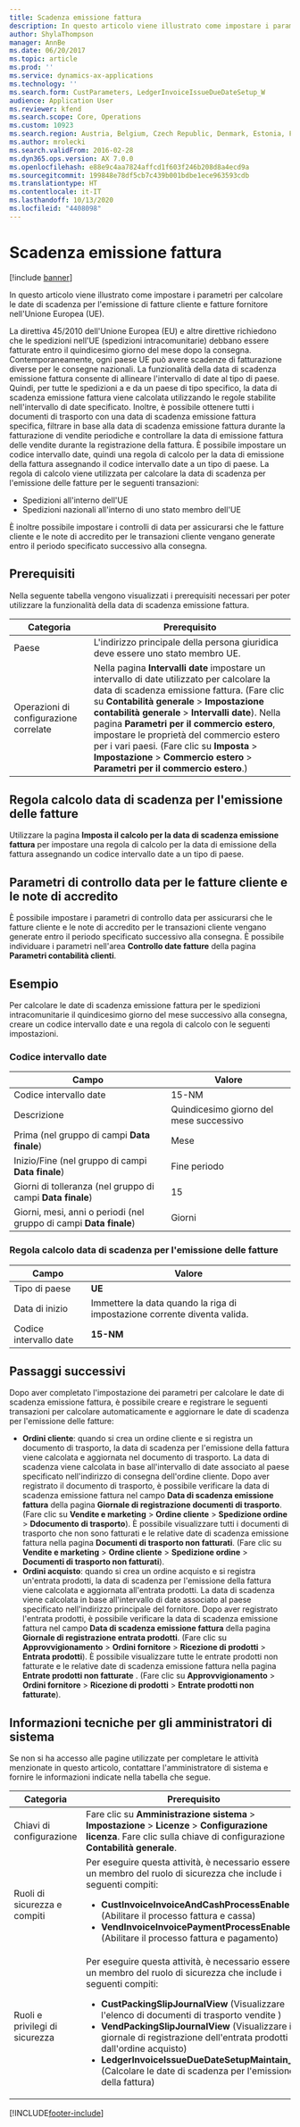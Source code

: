 ```yaml
---
title: Scadenza emissione fattura
description: In questo articolo viene illustrato come impostare i parametri per calcolare le date di scadenza per l'emissione di fatture cliente e fatture fornitore nell'Unione Europea (UE).
author: ShylaThompson
manager: AnnBe
ms.date: 06/20/2017
ms.topic: article
ms.prod: ''
ms.service: dynamics-ax-applications
ms.technology: ''
ms.search.form: CustParameters, LedgerInvoiceIssueDueDateSetup_W
audience: Application User
ms.reviewer: kfend
ms.search.scope: Core, Operations
ms.custom: 10923
ms.search.region: Austria, Belgium, Czech Republic, Denmark, Estonia, Finland, France, Germany, Hungary, Iceland, Italy, Latvia, Lithuania, Netherlands, Poland, Spain, Sweden, United Kingdom
ms.author: mrolecki
ms.search.validFrom: 2016-02-28
ms.dyn365.ops.version: AX 7.0.0
ms.openlocfilehash: e88e9c4aa7824affcd1f603f246b208d8a4ecd9a
ms.sourcegitcommit: 199848e78df5cb7c439b001bdbe1ece963593cdb
ms.translationtype: HT
ms.contentlocale: it-IT
ms.lasthandoff: 10/13/2020
ms.locfileid: "4408098"
---
```

# <a name="invoice-issue-deadline"></a>Scadenza emissione fattura

[!include [banner](../includes/banner.md)]

In questo articolo viene illustrato come impostare i parametri per calcolare le date di scadenza per l'emissione di fatture cliente e fatture fornitore nell'Unione Europea (UE).

La direttiva 45/2010 dell'Unione Europea (EU) e altre direttive richiedono che le spedizioni nell'UE (spedizioni intracomunitarie) debbano essere fatturate entro il quindicesimo giorno del mese dopo la consegna. Contemporaneamente, ogni paese UE può avere scadenze di fatturazione diverse per le consegne nazionali. La funzionalità della data di scadenza emissione fattura consente di allineare l'intervallo di date al tipo di paese. Quindi, per tutte le spedizioni a e da un paese di tipo specifico, la data di scadenza emissione fattura viene calcolata utilizzando le regole stabilite nell'intervallo di date specificato. Inoltre, è possibile ottenere tutti i documenti di trasporto con una data di scadenza emissione fattura specifica, filtrare in base alla data di scadenza emissione fattura durante la fatturazione di vendite periodiche e controllare la data di emissione fattura delle vendite durante la registrazione della fattura. È possibile impostare un codice intervallo date, quindi una regola di calcolo per la data di emissione della fattura assegnando il codice intervallo date a un tipo di paese. La regola di calcolo viene utilizzata per calcolare la data di scadenza per l'emissione delle fatture per le seguenti transazioni:

-   Spedizioni all'interno dell'UE
-   Spedizioni nazionali all'interno di uno stato membro dell'UE

È inoltre possibile impostare i controlli di data per assicurarsi che le fatture cliente e le note di accredito per le transazioni cliente vengano generate entro il periodo specificato successivo alla consegna.

## <a name="prerequisites"></a>Prerequisiti
Nella seguente tabella vengono visualizzati i prerequisiti necessari per poter utilizzare la funzionalità della data di scadenza emissione fattura.

| Categoria            | Prerequisito                                                                                                                                                                                                                                                                                                                                                                             |
|---------------------|------------------------------------------------------------------------------------------------------------------------------------------------------------------------------------------------------------------------------------------------------------------------------------------------------------------------------------------------------------------------------------------|
| Paese      | L'indirizzo principale della persona giuridica deve essere uno stato membro UE.                                                                                                                                                                                                                                                                                                                    |
| Operazioni di configurazione correlate | Nella pagina **Intervalli date** impostare un intervallo di date utilizzato per calcolare la data di scadenza emissione fattura. (Fare clic su **Contabilità generale** &gt; **Impostazione contabilità generale** &gt; **Intervalli date**). Nella pagina **Parametri per il commercio estero**, impostare le proprietà del commercio estero per i vari paesi. (Fare clic su **Imposta** &gt; **Impostazione** &gt; **Commercio estero** &gt; **Parametri per il commercio estero**.) |

## <a name="invoice-issue-due-date-calculation-rule"></a>Regola calcolo data di scadenza per l'emissione delle fatture
Utilizzare la pagina **Imposta il calcolo per la data di scadenza emissione fattura** per impostare una regola di calcolo per la data di emissione della fattura assegnando un codice intervallo date a un tipo di paese.

## <a name="date-control-parameters-for-customer-invoices-and-credit-notes"></a>Parametri di controllo data per le fatture cliente e le note di accredito
È possibile impostare i parametri di controllo data per assicurarsi che le fatture cliente e le note di accredito per le transazioni cliente vengano generate entro il periodo specificato successivo alla consegna. È possibile individuare i parametri nell'area **Controllo date fatture** della pagina **Parametri contabilità clienti**.

## <a name="example"></a>Esempio
Per calcolare le date di scadenza emissione fattura per le spedizioni intracomunitarie il quindicesimo giorno del mese successivo alla consegna, creare un codice intervallo date e una regola di calcolo con le seguenti impostazioni.

### <a name="date-interval-code"></a>Codice intervallo date

| Campo                                                           | Valore                           |
|-----------------------------------------------------------------|---------------------------------|
| Codice intervallo date                                              | 15-NM                           |
| Descrizione                                                     | Quindicesimo giorno del mese successivo |
| Prima (nel gruppo di campi **Data finale**)                         | Mese                           |
| Inizio/Fine (nel gruppo di campi **Data finale**)                      | Fine periodo                             |
| Giorni di tolleranza (nel gruppo di campi **Data finale**)                            | 15                              |
| Giorni, mesi, anni o periodi (nel gruppo di campi **Data finale**) | Giorni                            |

### <a name="invoice-issue-due-date-calculation-rule"></a>Regola calcolo data di scadenza per l'emissione delle fatture

| Campo               | Valore                                                     |
|---------------------|-----------------------------------------------------------|
| Tipo di paese | **UE**                                                    |
| Data di inizio          | Immettere la data quando la riga di impostazione corrente diventa valida. |
| Codice intervallo date  | **15-NM**                                                 |

## <a name="next-steps"></a>Passaggi successivi
Dopo aver completato l'impostazione dei parametri per calcolare le date di scadenza emissione fattura, è possibile creare e registrare le seguenti transazioni per calcolare automaticamente e aggiornare le date di scadenza per l'emissione delle fatture:

-   **Ordini cliente**: quando si crea un ordine cliente e si registra un documento di trasporto, la data di scadenza per l'emissione della fattura viene calcolata e aggiornata nel documento di trasporto. La data di scadenza viene calcolata in base all'intervallo di date associato al paese specificato nell'indirizzo di consegna dell'ordine cliente. Dopo aver registrato il documento di trasporto, è possibile verificare la data di scadenza emissione fattura nel campo **Data di scadenza emissione fattura** della pagina **Giornale di registrazione documenti di trasporto**. (Fare clic su **Vendite e marketing** &gt; **Ordine cliente** &gt; **Spedizione ordine** &gt; **Ddocumento di trasporto**). È possibile visualizzare tutti i documenti di trasporto che non sono fatturati e le relative date di scadenza emissione fattura nella pagina **Documenti di trasporto non fatturati**. (Fare clic su **Vendite e marketing** &gt; **Ordine cliente** &gt; **Spedizione ordine** &gt; **Documenti di trasporto non fatturati**).
-   **Ordini acquisto**: quando si crea un ordine acquisto e si registra un'entrata prodotti, la data di scadenza per l'emissione della fattura viene calcolata e aggiornata all'entrata prodotti. La data di scadenza viene calcolata in base all'intervallo di date associato al paese specificato nell'indirizzo principale del fornitore. Dopo aver registrato l'entrata prodotti, è possibile verificare la data di scadenza emissione fattura nel campo **Data di scadenza emissione fattura** della pagina **Giornale di registrazione entrata prodotti**. (Fare clic su **Approvvigionamento** &gt; **Ordini fornitore** &gt; **Ricezione di prodotti** &gt; **Entrata prodotti**). È possibile visualizzare tutte le entrate prodotti non fatturate e le relative date di scadenza emissione fattura nella pagina **Entrate prodotti non fatturate** . (Fare clic su **Approvvigionamento** &gt; **Ordini fornitore** &gt; **Ricezione di prodotti** &gt; **Entrate prodotti non fatturate**).

## <a name="technical-information-for-system-administrators"></a>Informazioni tecniche per gli amministratori di sistema
Se non si ha accesso alle pagine utilizzate per completare le attività menzionate in questo articolo, contattare l'amministratore di sistema e fornire le informazioni indicate nella tabella che segue.

<table>
<colgroup>
<col width="50%" />
<col width="50%" />
</colgroup>
<thead>
<tr class="header">
<th>Categoria</th>
<th>Prerequisito</th>
</tr>
</thead>
<tbody>
<tr class="odd">
<td>Chiavi di configurazione</td>
<td>Fare clic su <strong>Amministrazione sistema</strong> &gt; <strong>Impostazione</strong> &gt; <strong>Licenze</strong> &gt; <strong>Configurazione licenza</strong>. Fare clic sulla chiave di configurazione <strong>Contabilità generale</strong>.</td>
</tr>
<tr class="even">
<td>Ruoli di sicurezza e compiti</td>
<td>Per eseguire questa attività, è necessario essere un membro del ruolo di sicurezza che include i seguenti compiti:
<ul>
<li><strong>CustInvoiceInvoiceAndCashProcessEnable</strong> (Abilitare il processo fattura e cassa)</li>
<li><strong>VendInvoiceInvoicePaymentProcessEnable</strong> (Abilitare il processo fattura e pagamento)</li>
</ul></td>
</tr>
<tr class="odd">
<td>Ruoli e privilegi di sicurezza</td>
<td>Per eseguire questa attività, è necessario essere un membro del ruolo di sicurezza che include i seguenti compiti:
<ul>
<li><strong>CustPackingSlipJournalView</strong> (Visualizzare l'elenco di documenti di trasporto vendite )</li>
<li><strong>VendPackingSlipJournalView</strong> (Visualizzare il giornale di registrazione dell'entrata prodotti dall'ordine acquisto)</li>
<li><strong>LedgerInvoiceIssueDueDateSetupMaintain_W</strong> (Calcolare le date di scadenza per l'emissione della fattura)</li>
</ul></td>
</tr>
</tbody>
</table>







[!INCLUDE[footer-include](../../includes/footer-banner.md)]